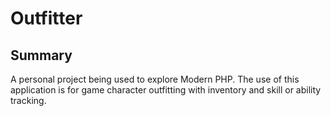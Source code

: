 # Outfitter

## Summary

A personal project being used to explore Modern PHP.  The use of this application is for game character outfitting with inventory and skill or ability tracking.